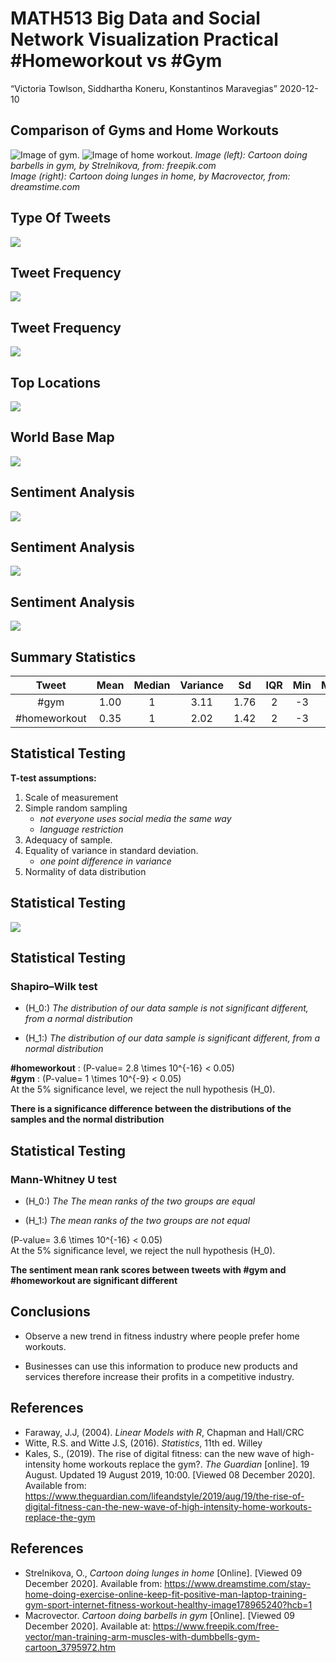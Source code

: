 MATH513 Big Data and Social Network Visualization Practical
\#Homeworkout vs \#Gym
================
“Victoria Towlson, Siddhartha Koneru, Konstantinos Maravegias”
2020-12-10

## Comparison of Gyms and Home Workouts

![Image of gym.](gym.jpg) ![Image of home workout.](homeworkout.png)
*Image (left): Cartoon doing barbells in gym, by Strelnikova, from:
freepik.com*  
*Image (right): Cartoon doing lunges in home, by Macrovector, from:
dreamstime.com*

## Type Of Tweets

![](Homeworkout_vs_gym_10576468_10546918_10700016_files/figure-gfm/unnamed-chunk-5-1.png)<!-- -->

## Tweet Frequency

![](Homeworkout_vs_gym_10576468_10546918_10700016_files/figure-gfm/unnamed-chunk-7-1.png)<!-- -->

## Tweet Frequency

![](Homeworkout_vs_gym_10576468_10546918_10700016_files/figure-gfm/unnamed-chunk-9-1.png)<!-- -->

## Top Locations

![](Homeworkout_vs_gym_10576468_10546918_10700016_files/figure-gfm/top_locations_facet_grid-1.png)<!-- -->

## World Base Map

![](Homeworkout_vs_gym_10576468_10546918_10700016_files/figure-gfm/worldmap_pre_code-1.png)<!-- -->

## Sentiment Analysis

![](Homeworkout_vs_gym_10576468_10546918_10700016_files/figure-gfm/unique_words_graph-1.png)<!-- -->

## Sentiment Analysis

![](Homeworkout_vs_gym_10576468_10546918_10700016_files/figure-gfm/plot_top_positive_negative_words-1.png)<!-- -->

## Sentiment Analysis

![](Homeworkout_vs_gym_10576468_10546918_10700016_files/figure-gfm/calculating_sentiment_scores-1.png)<!-- -->

## Summary Statistics

|     Tweet     | Mean | Median | Variance |  Sd  | IQR | Min | Max |
| :-----------: | :--: | :----: | :------: | :--: | :-: | :-: | :-: |
|     \#gym     | 1.00 |   1    |   3.11   | 1.76 |  2  | \-3 |  8  |
| \#homeworkout | 0.35 |   1    |   2.02   | 1.42 |  2  | \-3 |  6  |

## Statistical Testing

**T-test assumptions:**

1.  Scale of measurement
2.  Simple random sampling
      - *not everyone uses social media the same way*
      - *language restriction*
3.  Adequacy of sample.
4.  Equality of variance in standard deviation.
      - *one point difference in variance*
5.  Normality of data distribution

## Statistical Testing

![](Homeworkout_vs_gym_10576468_10546918_10700016_files/figure-gfm/density_plots-1.png)<!-- -->

## Statistical Testing

### Shapiro–Wilk test

  - \(H_0:\) *The distribution of our data sample is not significant
    different, from a normal distribution*

  - \(H_1:\) *The distribution of our data sample is significant
    different, from a normal distribution*

**\#homeworkout** : \(P-value= 2.8 \times 10^{-16} < 0.05\)  
**\#gym** : \(P-value= 1 \times 10^{-9} < 0.05\)  
At the 5% significance level, we reject the null hypothesis \(H_0\). 

**There is a significance difference between the distributions of the
samples and the normal distribution**

## Statistical Testing

### Mann-Whitney U test

  - \(H_0:\) *The The mean ranks of the two groups are equal*

  - \(H_1:\) *The mean ranks of the two groups are not equal*

\(P-value= 3.6 \times 10^{-16} < 0.05\)  
At the 5% significance level, we reject the null hypothesis \(H_0\).  

**The sentiment mean rank scores between tweets with \#gym and
\#homeworkout are significant different**

## Conclusions

  - Observe a new trend in fitness industry where people prefer home
    workouts.

  - Businesses can use this information to produce new products and
    services therefore increase their profits in a competitive industry.

## References

  - Faraway, J.J, (2004). *Linear Models with R*, Chapman and Hall/CRC
  - Witte, R.S. and Witte J.S, (2016). *Statistics*, 11th ed. Willey
  - Kales, S., (2019). The rise of digital fitness: can the new wave of
    high-intensity home workouts replace the gym?. *The Guardian*
    \[online\]. 19 August. Updated 19 August 2019, 10:00. \[Viewed 08
    December 2020\]. Available from:
    <https://www.theguardian.com/lifeandstyle/2019/aug/19/the-rise-of-digital-fitness-can-the-new-wave-of-high-intensity-home-workouts-replace-the-gym>

## References

  - Strelnikova, O., *Cartoon doing lunges in home* \[Online\]. \[Viewed
    09 December 2020\]. Available from:
    <https://www.dreamstime.com/stay-home-doing-exercise-online-keep-fit-positive-man-laptop-training-gym-sport-internet-fitness-workout-healthy-image178965240?hcb=1>
  - Macrovector. *Cartoon doing barbells in gym* \[Online\]. \[Viewed 09
    December 2020\]. Available at:
    <https://www.freepik.com/free-vector/man-training-arm-muscles-with-dumbbells-gym-cartoon_3795972.htm>
